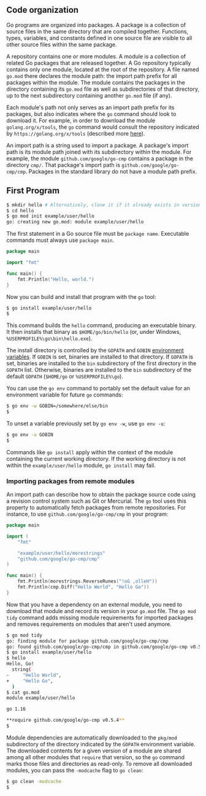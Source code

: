 
## Code organization

Go programs are organized into packages. A package is a collection of source files in the same directory that are compiled together. Functions, types, variables, and constants defined in one source file are visible to all other source files within the same package.

A repository contains one or more modules. A module is a collection of related Go packages that are released together. A Go repository typically contains only one module, located at the root of the repository. A file named `go.mod` there declares the module path: the import path prefix for all packages within the module. The module contains the packages in the directory containing its `go.mod` file as well as subdirectories of that directory, up to the next subdirectory containing another `go.mod` file (if any).

Each module's path not only serves as an import path prefix for its packages, but also indicates where the `go` command should look to download it. For example, in order to download the module `golang.org/x/tools`, the `go` command would consult the repository indicated by `https://golang.org/x/tools` (described more [here](https://go.dev/cmd/go/#hdr-Remote_import_paths)).

An import path is a string used to import a package. A package's import path is its module path joined with its subdirectory within the module. For example, the module `github.com/google/go-cmp` contains a package in the directory `cmp/`. That package's import path is `github.com/google/go-cmp/cmp`. Packages in the standard library do not have a module path prefix.

## First Program

```bash
$ mkdir hello # Alternatively, clone it if it already exists in version control.
$ cd hello
$ go mod init example/user/hello
go: creating new go.mod: module example/user/hello
```


The first statement in a Go source file must be `package name`. Executable commands must always use `package main`.

```go
package main

import "fmt"

func main() {
    fmt.Println("Hello, world.")
}
```


Now you can build and install that program with the `go` tool:

```bash
$ go install example/user/hello
$
```
This command builds the `hello` command, producing an executable binary. It then installs that binary as `$HOME/go/bin/hello` (or, under Windows, `%USERPROFILE%\go\bin\hello.exe`).

The install directory is controlled by the `GOPATH` and `GOBIN` [environment variables](https://go.dev/cmd/go/#hdr-Environment_variables). If `GOBIN` is set, binaries are installed to that directory. If `GOPATH` is set, binaries are installed to the `bin` subdirectory of the first directory in the `GOPATH` list. Otherwise, binaries are installed to the `bin` subdirectory of the default `GOPATH` (`$HOME/go` or `%USERPROFILE%\go`).

You can use the `go env` command to portably set the default value for an environment variable for future `go` commands:

```bash
$ go env -w GOBIN=/somewhere/else/bin
$
```

To unset a variable previously set by `go env -w`, use `go env -u`:

```bash
$ go env -u GOBIN
$
```

Commands like `go install` apply within the context of the module containing the current working directory. If the working directory is not within the `example/user/hello` module, `go install` may fail.

### Importing packages from remote modules

An import path can describe how to obtain the package source code using a revision control system such as Git or Mercurial. The `go` tool uses this property to automatically fetch packages from remote repositories. For instance, to use `github.com/google/go-cmp/cmp` in your program:

```go
package main

import (
    "fmt"

    "example/user/hello/morestrings"
    "github.com/google/go-cmp/cmp"
)

func main() {
    fmt.Println(morestrings.ReverseRunes("!oG ,olleH"))
    fmt.Println(cmp.Diff("Hello World", "Hello Go"))
}
```

Now that you have a dependency on an external module, you need to download that module and record its version in your `go.mod` file. The `go mod tidy` command adds missing module requirements for imported packages and removes requirements on modules that aren't used anymore.

```bash
$ go mod tidy
go: finding module for package github.com/google/go-cmp/cmp
go: found github.com/google/go-cmp/cmp in github.com/google/go-cmp v0.5.4
$ go install example/user/hello
$ hello
Hello, Go!
  string(
-     "Hello World",
+     "Hello Go",
  )
$ cat go.mod
module example/user/hello

go 1.16

**require github.com/google/go-cmp v0.5.4**
$
```

Module dependencies are automatically downloaded to the `pkg/mod` subdirectory of the directory indicated by the `GOPATH` environment variable. The downloaded contents for a given version of a module are shared among all other modules that `require` that version, so the `go` command marks those files and directories as read-only. To remove all downloaded modules, you can pass the `-modcache` flag to `go clean`:

```bash
$ go clean -modcache
$
```
